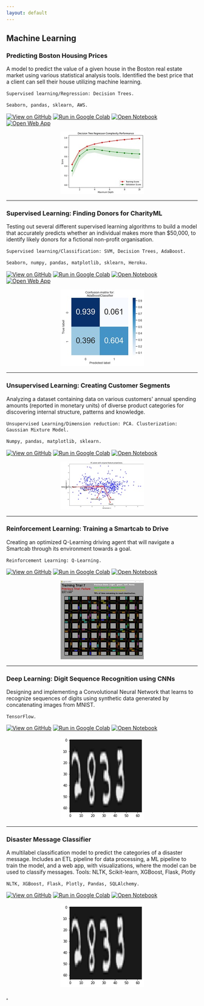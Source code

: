 ```yaml
---
layout: default
---
```

<a name="machinelearning"></a>
## Machine Learning
<a name="boston"></a>
### Predicting Boston Housing Prices 
A model to predict the value of a given house in the Boston real estate market using various statistical analysis tools. Identified the best price that a client can sell their house utilizing machine learning. 
```
Supervised learning/Regression: Decision Trees.
```
```python 
Seaborn, pandas, sklearn, AWS.
```

[![View on GitHub](https://img.shields.io/badge/GitHub-View_on_GitHub-blue?logo=GitHub)](https://github.com/alex-coch/alex-coch.github.io/blob/main/boston_housing/)
[![Run in Google Colab](https://img.shields.io/badge/Colab-Run_in_Google_Colab-blue?logo=Google&logoColor=FDBA18)](https://githubtocolab.com/alex-coch/alex-coch.github.io/blob/main/boston_housing/boston_housing.ipynb)
[![Open Notebook](https://img.shields.io/badge/Jupyter-Open_Notebook-blue?logo=Jupyter)](/boston_housing/boston_housing.html)
[![Open Web App](https://img.shields.io/badge/AWS-Open_Web_App-blue?logo=amazon-aws)](http://ec2-3-144-15-139.us-east-2.compute.amazonaws.com/)

<center><img src="/assets/img/boston.jpg"></center>

---
<a name="donors"></a>
### Supervised Learning: Finding Donors for CharityML 
Testing out several different supervised learning algorithms to build a model that accurately predicts whether an individual makes more than $50,000, to identify likely donors for a fictional non-profit organisation.
```
Supervised learning/Classification: SVM, Decision Trees, AdaBoost.
```
```python
Seaborn, numpy, pandas, matplotlib, sklearn, Heroku.
```

[![View on GitHub](https://img.shields.io/badge/GitHub-View_on_GitHub-blue?logo=GitHub)](https://github.com/alex-coch/alex-coch.github.io/blob/main/finding_donors/)
[![Run in Google Colab](https://img.shields.io/badge/Colab-Run_in_Google_Colab-blue?logo=Google&logoColor=FDBA18)](https://githubtocolab.com/alex-coch/alex-coch.github.io/blob/main/finding_donors/finding_donors.ipynb)
[![Open Notebook](https://img.shields.io/badge/Jupyter-Open_Notebook-blue?logo=Jupyter)](/finding_donors/finding_donors.html)
[![Open Web App](https://img.shields.io/badge/Heroku-Open_Web_App-blue?logo=Heroku)](https://alex-coch.herokuapp.com/)

<center><img src="/assets/img/donors.jpg"></center>

---
<a name="segments"></a>
### Unsupervised Learning: Creating Customer Segments 
Analyzing a dataset containing data on various customers' annual spending amounts (reported in monetary units) of diverse product categories for discovering internal structure, patterns and knowledge.

```
Unsupervised Learning/Dimension reduction: PCA. Clusterization: Gaussian Mixture Model.
```
```python
Numpy, pandas, matplotlib, sklearn.
```

[![View on GitHub](https://img.shields.io/badge/GitHub-View_on_GitHub-blue?logo=GitHub)](https://github.com/alex-coch/alex-coch.github.io/blob/main/customer_segments/)
[![Run in Google Colab](https://img.shields.io/badge/Colab-Run_in_Google_Colab-blue?logo=Google&logoColor=FDBA18)](https://githubtocolab.com/alex-coch/alex-coch.github.io/blob/main/customer_segments/customer_segments.ipynb)
[![Open Notebook](https://img.shields.io/badge/Jupyter-Open_Notebook-blue?logo=Jupyter)](/customer_segments/customer_segments.html)

<center><img src="/assets/img/customer.jpg"></center>

---
<a name="smartcab"></a>
### Reinforcement Learning: Training a Smartcab to Drive
Creating an optimized Q-Learning driving agent that will navigate a Smartcab through its environment towards a goal.

```
Reinforcement Learning: Q-Learning.
```

[![View on GitHub](https://img.shields.io/badge/GitHub-View_on_GitHub-blue?logo=GitHub)](https://github.com/alex-coch/alex-coch.github.io/tree/main/smartcab)
[![Run in Google Colab](https://img.shields.io/badge/Colab-Run_in_Google_Colab-blue?logo=Google&logoColor=FDBA18)](https://githubtocolab.com/alex-coch/alex-coch.github.io/blob/main/smartcab/smartcab.ipynb)
[![Open Notebook](https://img.shields.io/badge/Jupyter-Open_Notebook-blue?logo=Jupyter)](/smartcab/smartcab.html)

<center><img src="/assets/img/smartcab.jpg"></center>

---
<a name="digit"></a>
 
### Deep Learning: Digit Sequence Recognition using CNNs
Designing and implementing a Convolutional Neural Network that learns to recognize sequences of digits using synthetic data generated by concatenating images from MNIST.
```
TensorFlow.
```

[![View on GitHub](https://img.shields.io/badge/GitHub-View_on_GitHub-blue?logo=GitHub)](https://github.com/alex-coch/alex-coch.github.io/tree/main/digit_recognition)
[![Run in Google Colab](https://img.shields.io/badge/Colab-Run_in_Google_Colab-blue?logo=Google&logoColor=FDBA18)](https://githubtocolab.com/alex-coch/alex-coch.github.io/blob/main/digit_recognition/digit_recognition_mnist_sequence.ipynb)
[![Open Notebook](https://img.shields.io/badge/Jupyter-Open_Notebook-blue?logo=Jupyter)](/digit_recognition/digit_recognition_mnist_sequence.html)

<center><img src="/assets/img/digit.jpg"></center>

---
<a name="message"></a>
 
### Disaster Message Classifier 
A multilabel classification model to predict the categories of a disaster message. Includes an ETL pipeline for data processing, a ML pipeline to train the model, and a web app, with visualizations, where the model can be used to classify messages. Tools: NLTK, Scikit-learn, XGBoost, Flask, Plotly


```
NLTK, XGBoost, Flask, Plotly, Pandas, SQLAlchemy.
```

[![View on GitHub](https://img.shields.io/badge/GitHub-View_on_GitHub-blue?logo=GitHub)](https://github.com/alex-coch/alex-coch.github.io/tree/main/digit_recognition)
[![Run in Google Colab](https://img.shields.io/badge/Colab-Run_in_Google_Colab-blue?logo=Google&logoColor=FDBA18)](https://githubtocolab.com/alex-coch/alex-coch.github.io/blob/main/digit_recognition/digit_recognition_mnist_sequence.ipynb)
[![Open Notebook](https://img.shields.io/badge/Jupyter-Open_Notebook-blue?logo=Jupyter)](/digit_recognition/digit_recognition_mnist_sequence.html)

<center><img src="/assets/img/digit.jpg"></center>



[.](another-page.md)